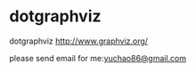 dotgraphviz
===========

dotgraphviz  http://www.graphviz.org/

please send email for me:yuchao86@gmail.com
